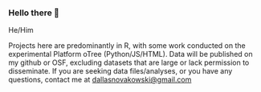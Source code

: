 ### Hello there 👋

He/Him

Projects here are predominantly in R, with some work conducted on the experimental Platform oTree (Python/JS/HTML). Data will be published on my github or OSF, excluding datasets that are large or lack permission to disseminate. If you are seeking data files/analyses, or you have any questions, contact me at dallasnovakowski@gmail.com
